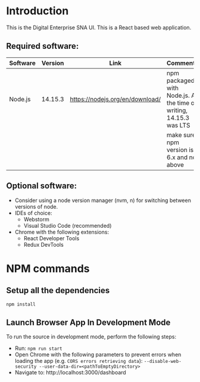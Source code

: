 # Introduction

This is the Digital Enterprise SNA UI. This is a React based web application.

## Required software:

| Software | Version | Link                            | Comments                                                           |
| -------- | ------- | ------------------------------- | ------------------------------------------------------------------ |
| Node.js  | 14.15.3 | https://nodejs.org/en/download/ | npm packaged with Node.js. At the time of writing, 14.15.3 was LTS |
|          |         |                                 | make sure npm version is 6.x and not above                         |

## Optional software:

-   Consider using a node version manager (nvm, n) for switching between versions of node.
-   IDEs of choice:
    -   Webstorm
    -   Visual Studio Code (recommended)
-   Chrome with the following extensions:
    -   React Developer Tools
    -   Redux DevTools

# NPM commands

## Setup all the dependencies

`npm install`

## Launch Browser App In Development Mode
To run the source in development mode, perform the following steps:

-   Run: `npm run start`
-   Open Chrome with the following parameters to prevent errors when loading the app (e.g. `CORS errors retrieving data`): `--disable-web-security --user-data-dir=<pathToEmptyDirectory>`
-   Navigate to: http://localhost:3000/dashboard